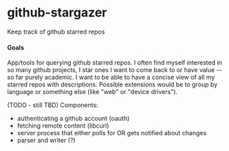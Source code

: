 github-stargazer
================

Keep track of github starred repos


#### Goals

App/tools for querying github starred repos.  I often find myself interested in
so many github projects, I star ones I want to come back to or have value --
so far purely academic.  I want to be able to have a concise view of all my
starred repos with descriptions.  Possible extensions would be to group by
language or something else (like "web" or "device drivers").

(TODO - still TBD) Components:
- authenticating a github account (oauth)
- fetching remote content (libcurl)
- server process that either polls for OR gets notified about changes
- parser and writer (?)